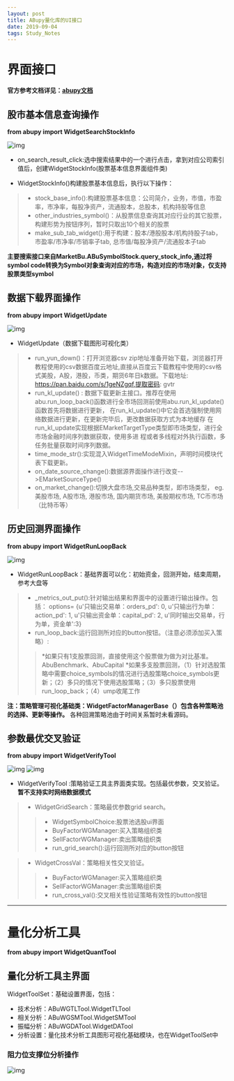 ```yaml
---
layout: post
title: ABupy量化库的UI接口
date: 2019-09-04 
tags: Study_Notes
---
```


# 界面接口

**官方参考文档详见：[abupy文档](https://doc.abuquant.com/)**

##  股市基本信息查询操作
**from abupy import WidgetSearchStockInfo**

![img](/images/posts/Abu/1.gif)

 * on_search_result_click:选中搜索结果中的一个进行点击，拿到对应公司索引值后，创建WidgetStockInfo(股票基本信息界面组件类)

 * WidgetStockInfo()构建股票基本信息后，执行以下操作：
 
 > * stock_base_info():构建股票基本信息：公司简介，业务，市值，市盈率，市净率，每股净资产，流通股本，总股本，机构持股等信息
 > * other_industries_symbol()：从股票信息查询其对应行业的其它股票，构建形势为按钮序列，暂时只取出10个相关的股票
 > * make_sub_tab_widget():用于构建：股本/港股股本/机构持股子tab，市盈率/市净率/市销率子tab, 总市值/每股净资产/流通股本子tab

**主要搜索接口来自MarketBu.ABuSymbolStock.query_stock_info,通过将symbol code转换为Symbol对象查询对应的市场，构造对应的市场对象，仅支持股票类型symbol**

##  数据下载界面操作
**from abupy import WidgetUpdate**

![img](/images/posts/Abu/2.png)

* WidgetUpdate（数据下载图形可视化类）

> * run_yun_down()：打开浏览器csv zip地址准备开始下载，浏览器打开教程使用的csv数据百度云地址,直接从百度云下载教程中使用的csv格式美股，A股，港股，币类，期货6年日k数据。下载地址: https://pan.baidu.com/s/1geNZgqf,提取密码: gvtr
> * run_kl_update() : 数据下载更新主接口。推荐在使用abu.run_loop_back()函数进行全市场回测前使用abu.run_kl_update()函数首先将数据进行更新，
    在run_kl_update()中它会首选强制使用网络数据进行更新，在更新完毕后，更改数据获取方式为本地缓存
    在run_kl_update实现根据EMarketTargetType类型即市场类型，进行全市场金融时间序列数据获取，使用多进
    程或者多线程对外执行函数，多任务批量获取时间序列数据。
> * time_mode_str():实现混入WidgetTimeModeMixin，声明时间模块代表下载更新。
> * on_date_source_change():数据源界面操作进行改变-->EMarketSourceType()
> * on_market_change():切换大盘市场,交易品种类型，即市场类型，
        eg. 美股市场, A股市场, 港股市场, 国内期货市场,
            美股期权市场, TC币市场（比特币等）
            
            
##  历史回测界面操作
**from abupy import WidgetRunLoopBack**

![img](/images/posts/Abu/3.gif)

* WidgetRunLoopBack：基础界面可以化：初始资金，回测开始，结束周期，参考大盘等
> * _metrics_out_put():针对输出结果和界面中的设置进行输出操作。包括：
            options=
{u'只输出交易单：orders_pd': 0,
                     u'只输出行为单：action_pd': 1,
                     u'只输出资金单：capital_pd': 2,
                     u'同时输出交易单，行为单，资金单':3}
> * run_loop_back:运行回测所对应的button按钮。（注意必须添加买入策略）:
>> *如果只有1支股票回测，直接使用这个股票做为做为对比基准。AbuBenchmark、AbuCapital
>> *如果多支股票回测，（1）针对选股策略中需要choice_symbols的情况进行选股策略choice_symbols更新；（2）多只的情况下使用选股策略；（3）多只股票使用run_loop_back；（4）ump收尾工作


**注：策略管理可视化基础类：WidgetFactorManagerBase（）包含各种策略池的选择、更新等操作。**
各种回溯策略池由于时间关系暂时未看源码。


            
##  参数最优交叉验证
**from abupy import WidgetVerifyTool**

![img](/images/posts/Abu/4.png)
![img](/images/posts/Abu/5.png)


* WidgetVerifyTool :策略验证工具主界面类实现。包括最优参数，交叉验证。
**暂不支持实时网络数据模式**

> * WidgetGridSearch：策略最优参数grid search。
>> * WidgetSymbolChoice:股票池选股ui界面
>> * BuyFactorWGManager:买入策略组织类
>> * SellFactorWGManager:卖出策略组织类
>> * run_grid_search():运行回测所对应的button按钮

> * WidgetCrossVal：策略相关性交叉验证。
>> * BuyFactorWGManager:买入策略组织类
>> * SellFactorWGManager:卖出策略组织类
>> * run_cross_val():交叉相关性验证策略有效性的button按钮


-----

#  量化分析工具
**from abupy import WidgetQuantTool**
## 量化分析工具主界面
WidgetToolSet：基础设置界面，包括：

* 技术分析：ABuWGTLTool.WidgetTLTool
* 相关分析：ABuWGSMTool.WidgetSMTool
* 振幅分析：ABuWGDATool.WidgetDATool
* 分析设置：量化技术分析工具图形可视化基础模块，也在WidgetToolSet中

### 阻力位支撑位分析操作
![img](/images/posts/Abu/6.gif)
